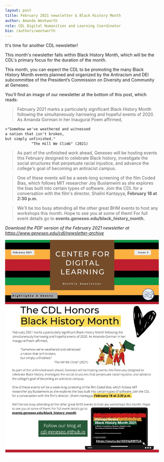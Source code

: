```yaml
---
layout: post
title: February 2021 newsletter & Black History Month
author: Amanda Wentworth
role: CDL Digital Humanities and Learning Coordinator
bio: /authors/wentworth
---
```


It's time for another CDL newsletter!

This month's newsletter falls within Black History Month, which will be the CDL's primary focus for the duration of the month. 

This month, you can expect the CDL to be promoting the many Black History Month events planned and organized by the Antiracism and DEI subcommittee of the President’s Commission on Diversity and Community at Geneseo. 

You'll find an image of our newsletter at the bottom of this post, which reads:

>February 2021 marks a particularly significant Black History Month following the simultaneously harrowing and hopeful events of 2020. As Amanda Gorman in her Inaugural Poem affirmed,
    
    >"Somehow we've weathered and witnessed
    a nation that isn't broken,
    but simply unfinished."
                "The Hill We Climb" (2021)

>As part of the unfinished work ahead, Geneseo will be hosting events this February designed to celebrate Black history, investigate the social structures that perpetuate racial injustice, and advance the college's goal of becoming an antiracist campus.

>One of these events will be a week-long screening of the film Coded Bias, which follows MIT researcher Joy Buolamwini as she explores the bias built into certain types of software. Join the CDL for a conversation with the film's director, Shalini Kantayya, **February 18 at 2:30 p.m.**

>We'll be too busy attending all the other great BHM events to host any workshops this month. Hope 
to see you at some of them! For full event details go to **events.geneseo.edu/black_history_month.**

*Download the PDF version of the February 2021 newsletter at https://www.geneseo.edu/cdl/newsletter-archive*

![CDL February newsletter](/images/Feb-21-Newsletter.jpg)




